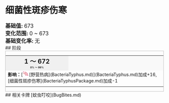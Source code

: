 # 细菌性斑疹伤寒  
<div style="font-size:1.2em"><b>基础值: </b> 673 </div>  
<div style="font-size:1.2em"><b>变化范围: </b> 0 ~ 673 </div>  
<div style="font-size:1.2em"><b>基础变化率: </b> 无 </div>  
## 阶段  
<div  style="border:1px solid #BBB"><table><tr style="height:2em;"><td style="background-color:#F0F0F0;text-align:center;width:180px;font-size:1.4em;font-weight:bold;vertical-align:middle;"><div>1 ～ 672<div><div style="font-size:0.4em">0% ～ 99%</div></td><td colspan=2 style="font-size:1.1em;vertical-align:middle;background-color:#F9F9F9;"><div><b></b></div><div style="font-size:0.8em;padding-top:4px;"></div></td></tr><tr><td colspan=2><b>影响：</b>[<div style="width:20px;display:inline-block;text-align:center"><img decoding="async" src="../wiki/Sprite/CampFever.png" href="a.md" style="max-width:20px;max-height:20px;"></div>[野营热病](BacteriaTyphus.md)](BacteriaTyphus.md)加成+16, [细菌性斑疹伤寒](BacteriaTyphusPackage.md)加成-1</td></tr><tr><td colspan=2></td></tr></table></div>  
## 相关卡牌  
[蚊虫叮咬](BugBites.md)  


<script>document.title="细菌性斑疹伤寒 - 卡牌生存百科 Card Survival Wiki";</script>